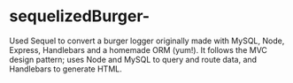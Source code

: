 # sequelizedBurger-
Used Sequel to convert a burger logger originally made with MySQL, Node, Express, Handlebars and a homemade ORM (yum!). It follows the MVC design pattern; uses Node and MySQL to query and route data, and Handlebars to generate HTML.
